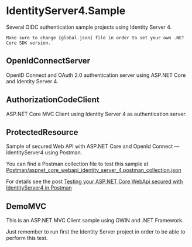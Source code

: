 # IdentityServer4.Sample

Several OIDC authentication sample projects using Identity Server 4.

```
Make sure to change [global.json] file in order to set your own .NET Core SDK version.
```

## OpenIdConnectServer

OpenID Connect and OAuth 2.0 authentication server using ASP.NET Core and Identity Server 4.

## AuthorizationCodeClient

ASP.NET Core MVC Client using Identity Server 4 as authentication server.

## ProtectedResource

Sample of secured Web API with ASP.NET Core and OpenId Connect — IdentityServer4 using Postman.

You can find a Postman collection file to test this sample at [Postman/aspnet_core_webapi_identity_server_4.postman_collection.json](./Postman/aspnet_core_webapi_identity_server_4.postman_collection.json)

For details see the post [Testing your ASP.NET Core WebApi secured with IdentityServer4 in Postman](https://medium.com/all-technology-feeds/testing-your-asp-net-core-webapi-secured-with-identityserver4-in-postman-97eee976aa16)

## DemoMVC

This is an ASP.NET MVC Client sample using OWIN and .NET Framework.

Just remember to run first the Identity Server project in order to be able to perform this test.
